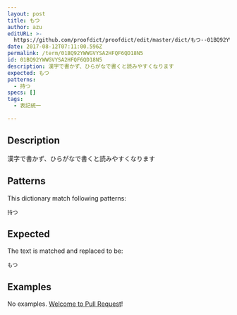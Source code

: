 ```yaml
---
layout: post
title: もつ
author: azu
editURL: >-
  https://github.com/proofdict/proofdict/edit/master/dict/もつ--01BQ92YWWGVYSA2HFQF6QD18N5.yml
date: 2017-08-12T07:11:00.596Z
permalink: /term/01BQ92YWWGVYSA2HFQF6QD18N5
id: 01BQ92YWWGVYSA2HFQF6QD18N5
description: 漢字で書かず、ひらがなで書くと読みやすくなります
expected: もつ
patterns:
  - 持つ
specs: []
tags:
  - 表記統一

---
```


## Description

漢字で書かず、ひらがなで書くと読みやすくなります

## Patterns

This dictionary match following patterns:

    持つ

## Expected

The text is matched and replaced to be:

    もつ

## Examples

No examples. [Welcome to Pull Request](https://github.com/jser/jser.info/edit/master/dict/もつ--01BQ92YWWGVYSA2HFQF6QD18N5.yml)!
